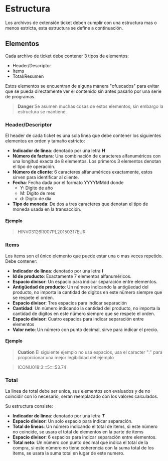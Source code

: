 # Estructura

Los archivos de extensión ticket deben cumplir con una estructura mas o menos estricta, esta estructura se define a continuación.

## Elementos

Cada archivo de ticket debe contener 3 tipos de elementos:

* Header/Descriptor
* Items
* Total/Resumen

Estos elementos se encuentran de alguna manera "ofuscados" para evitar que se pueda directamente ver el contenido sin antes pasarlo por una serie de programas.

> **Danger** Se asumen muchas cosas de estos elementos, sin embargo la estructura se mantiene.

### Header/Descriptor

El header de cada ticket es una sola linea que debe contener los siguientes elementos en orden y tamaño estricto:

* **Indicador de linea**: denotado por una letra _**H**_
* **Número de factura**: Una combinación de caracteres alfanuméricos con una longitud exacta de 8 elementos. Los primeros 3 elementos denotan el tipo de operación.
* **Número de cliente**: 6 caracteres alfanuméricos exactamente, estos sirven para identificar al cliente.
* **Fecha**: Fecha dada por el formato YYYYMMdd donde
  * Y: Digito de año
  * M: Digito de mes
  * d: Digito de día
* **Tipo de moneda**: De dos a tres caracteres que denotan el tipo de moneda usada en la transacción.

#### Ejemplo

> HINV03126R007PL20150317EUR

### Items

Los items son el único elemento que puede estar una o mas veces repetido. Debe contener:

* **Indicador de linea**: denotado por una letra _**I**_
* **Id de producto**: Exactamente 7 elementos alfanuméricos.
* **Espacio divisor**: Un espacio para indicar separación entre elementos.
* **Antigüedad de producto**: Un número indicando la antigüedad del producto, no importa la cantidad de digitos en este nümero siempre que se respete el orden.
* **Espacio divisor**: Tres espacios para indicar separación
* **Cantidad**: Un número indicando la cantidad del producto, no importa la cantidad de digitos en este nümero siempre que se respete el orden.
* **Espacio divisor**: Cuatro espacios para indicar separación entre elementos
* **Valor neto**: Un número con punto decimal, sirve para indicar el precio.

#### Ejemplo

> **Cuation** El siguiente ejemplo no usa espacios, usa el caracter ":" para proporcionar una mejor legibilidad del ejemplo


> ICONU018:3:::5::::53.74

### Total

La linea de total debe ser unica, sus elementos son evaluados y de no coincidir con lo necesario, seran reemplazado con los valores calculados.

Su estructura consiste:

* **Indicador de linea**: denotado por una letra _**T**_
* **Espacio divisor**: Un solo espacio para indicar separación.
* **Total de lineas**: Un número indicando el total de items, si este número no coincide, se usara el total de elementos en la parte de items
* **Espacio divisor**: 6 espacios para indicar separación entre elementos.
* **Total neto**: Un número con punto decimal que indica el total de la compra, si este número no tiene coherencia con la suma total de los items, se usara la suma total en lugar de este numero.


